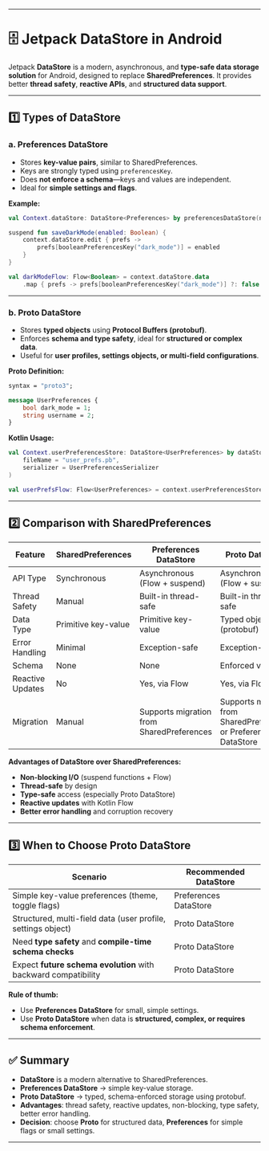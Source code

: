 
---

# 🗄️ Jetpack DataStore in Android

Jetpack **DataStore** is a modern, asynchronous, and **type-safe data storage solution** for Android, designed to replace **SharedPreferences**. It provides better **thread safety**, **reactive APIs**, and **structured data support**.

---

## 1️⃣ Types of DataStore

### a. **Preferences DataStore**

* Stores **key-value pairs**, similar to SharedPreferences.
* Keys are strongly typed using `preferencesKey`.
* Does **not enforce a schema**—keys and values are independent.
* Ideal for **simple settings and flags**.

**Example:**

```kotlin
val Context.dataStore: DataStore<Preferences> by preferencesDataStore(name = "settings")

suspend fun saveDarkMode(enabled: Boolean) {
    context.dataStore.edit { prefs ->
        prefs[booleanPreferencesKey("dark_mode")] = enabled
    }
}

val darkModeFlow: Flow<Boolean> = context.dataStore.data
    .map { prefs -> prefs[booleanPreferencesKey("dark_mode")] ?: false }
```

---

### b. **Proto DataStore**

* Stores **typed objects** using **Protocol Buffers (protobuf)**.
* Enforces **schema and type safety**, ideal for **structured or complex data**.
* Useful for **user profiles, settings objects, or multi-field configurations**.

**Proto Definition:**

```proto
syntax = "proto3";

message UserPreferences {
    bool dark_mode = 1;
    string username = 2;
}
```

**Kotlin Usage:**

```kotlin
val Context.userPreferencesStore: DataStore<UserPreferences> by dataStore(
    fileName = "user_prefs.pb",
    serializer = UserPreferencesSerializer
)

val userPrefsFlow: Flow<UserPreferences> = context.userPreferencesStore.data
```

---

## 2️⃣ Comparison with SharedPreferences

| Feature          | SharedPreferences   | Preferences DataStore                     | Proto DataStore                                                    |
| ---------------- | ------------------- | ----------------------------------------- | ------------------------------------------------------------------ |
| API Type         | Synchronous         | Asynchronous (Flow + suspend)             | Asynchronous (Flow + suspend)                                      |
| Thread Safety    | Manual              | Built-in thread-safe                      | Built-in thread-safe                                               |
| Data Type        | Primitive key-value | Primitive key-value                       | Typed objects (protobuf)                                           |
| Error Handling   | Minimal             | Exception-safe                            | Exception-safe                                                     |
| Schema           | None                | None                                      | Enforced via proto                                                 |
| Reactive Updates | No                  | Yes, via Flow                             | Yes, via Flow                                                      |
| Migration        | Manual              | Supports migration from SharedPreferences | Supports migration from SharedPreferences or Preferences DataStore |

**Advantages of DataStore over SharedPreferences:**

* **Non-blocking I/O** (suspend functions + Flow)
* **Thread-safe** by design
* **Type-safe** access (especially Proto DataStore)
* **Reactive updates** with Kotlin Flow
* **Better error handling** and corruption recovery

---

## 3️⃣ When to Choose Proto DataStore

| Scenario                                                       | Recommended DataStore |
| -------------------------------------------------------------- | --------------------- |
| Simple key-value preferences (theme, toggle flags)             | Preferences DataStore |
| Structured, multi-field data (user profile, settings object)   | Proto DataStore       |
| Need **type safety** and **compile-time schema checks**        | Proto DataStore       |
| Expect **future schema evolution** with backward compatibility | Proto DataStore       |

**Rule of thumb:**

* Use **Preferences DataStore** for small, simple settings.
* Use **Proto DataStore** when data is **structured, complex, or requires schema enforcement**.

---

## ✅ Summary

* **DataStore** is a modern alternative to SharedPreferences.
* **Preferences DataStore** → simple key-value storage.
* **Proto DataStore** → typed, schema-enforced storage using protobuf.
* **Advantages**: thread safety, reactive updates, non-blocking, type safety, better error handling.
* **Decision**: choose **Proto** for structured data, **Preferences** for simple flags or small settings.

---
